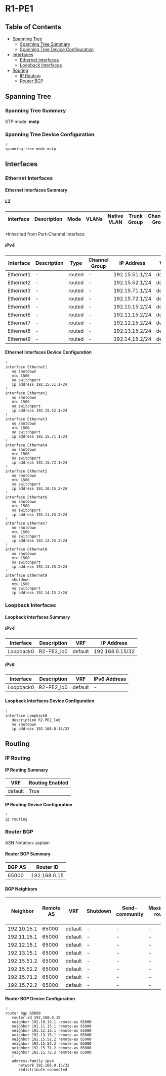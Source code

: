 # R1-PE1

## Table of Contents

- [Spanning Tree](#spanning-tree)
  - [Spanning Tree Summary](#spanning-tree-summary)
  - [Spanning Tree Device Configuration](#spanning-tree-device-configuration)
- [Interfaces](#interfaces)
  - [Ethernet Interfaces](#ethernet-interfaces)
  - [Loopback Interfaces](#loopback-interfaces)
- [Routing](#routing)
  - [IP Routing](#ip-routing)
  - [Router BGP](#router-bgp)

## Spanning Tree

### Spanning Tree Summary

STP mode: **mstp**

### Spanning Tree Device Configuration

```eos
!
spanning-tree mode mstp
```

## Interfaces

### Ethernet Interfaces

#### Ethernet Interfaces Summary

##### L2

| Interface | Description | Mode | VLANs | Native VLAN | Trunk Group | Channel-Group |
| --------- | ----------- | ---- | ----- | ----------- | ----------- | ------------- |

*Inherited from Port-Channel Interface

##### IPv4

| Interface | Description | Type | Channel Group | IP Address | VRF |  MTU | Shutdown | ACL In | ACL Out |
| --------- | ----------- | -----| ------------- | ---------- | ----| ---- | -------- | ------ | ------- |
| Ethernet1 | - | routed | - | 192.15.51.1/24 | default | 1500 | False | - | - |
| Ethernet2 | - | routed | - | 192.15.52.1/24 | default | 1500 | False | - | - |
| Ethernet3 | - | routed | - | 192.15.71.1/24 | default | 1500 | False | - | - |
| Ethernet4 | - | routed | - | 192.15.72.1/24 | default | 1500 | False | - | - |
| Ethernet5 | - | routed | - | 192.10.15.2/24 | default | 1500 | False | - | - |
| Ethernet6 | - | routed | - | 192.11.15.2/24 | default | 1500 | False | - | - |
| Ethernet7 | - | routed | - | 192.12.15.2/24 | default | 1500 | False | - | - |
| Ethernet8 | - | routed | - | 192.13.15.2/24 | default | 1500 | False | - | - |
| Ethernet9 | - | routed | - | 192.14.15.2/24 | default | 1500 | True | - | - |

#### Ethernet Interfaces Device Configuration

```eos
!
interface Ethernet1
   no shutdown
   mtu 1500
   no switchport
   ip address 192.15.51.1/24
!
interface Ethernet2
   no shutdown
   mtu 1500
   no switchport
   ip address 192.15.52.1/24
!
interface Ethernet3
   no shutdown
   mtu 1500
   no switchport
   ip address 192.15.71.1/24
!
interface Ethernet4
   no shutdown
   mtu 1500
   no switchport
   ip address 192.15.72.1/24
!
interface Ethernet5
   no shutdown
   mtu 1500
   no switchport
   ip address 192.10.15.2/24
!
interface Ethernet6
   no shutdown
   mtu 1500
   no switchport
   ip address 192.11.15.2/24
!
interface Ethernet7
   no shutdown
   mtu 1500
   no switchport
   ip address 192.12.15.2/24
!
interface Ethernet8
   no shutdown
   mtu 1500
   no switchport
   ip address 192.13.15.2/24
!
interface Ethernet9
   shutdown
   mtu 1500
   no switchport
   ip address 192.14.15.2/24
```

### Loopback Interfaces

#### Loopback Interfaces Summary

##### IPv4

| Interface | Description | VRF | IP Address |
| --------- | ----------- | --- | ---------- |
| Loopback0 | R2-PE2_lo0 | default | 192.168.0.15/32 |

##### IPv6

| Interface | Description | VRF | IPv6 Address |
| --------- | ----------- | --- | ------------ |
| Loopback0 | R2-PE2_lo0 | default | - |

#### Loopback Interfaces Device Configuration

```eos
!
interface Loopback0
   description R2-PE2_lo0
   no shutdown
   ip address 192.168.0.15/32
```

## Routing

### IP Routing

#### IP Routing Summary

| VRF | Routing Enabled |
| --- | --------------- |
| default | True |

#### IP Routing Device Configuration

```eos
!
ip routing
```

### Router BGP

ASN Notation: asplain

#### Router BGP Summary

| BGP AS | Router ID |
| ------ | --------- |
| 65000 | 192.168.0.15 |

#### BGP Neighbors

| Neighbor | Remote AS | VRF | Shutdown | Send-community | Maximum-routes | Allowas-in | BFD | RIB Pre-Policy Retain | Route-Reflector Client | Passive | TTL Max Hops |
| -------- | --------- | --- | -------- | -------------- | -------------- | ---------- | --- | --------------------- | ---------------------- | ------- | ------------ |
| 192.10.15.1 | 65000 | default | - | - | - | - | - | - | - | - | - |
| 192.11.15.1 | 65000 | default | - | - | - | - | - | - | - | - | - |
| 192.12.15.1 | 65000 | default | - | - | - | - | - | - | - | - | - |
| 192.13.15.1 | 65000 | default | - | - | - | - | - | - | - | - | - |
| 192.15.51.2 | 65000 | default | - | - | - | - | - | - | - | - | - |
| 192.15.52.2 | 65000 | default | - | - | - | - | - | - | - | - | - |
| 192.15.71.2 | 65000 | default | - | - | - | - | - | - | - | - | - |
| 192.15.72.2 | 65000 | default | - | - | - | - | - | - | - | - | - |

#### Router BGP Device Configuration

```eos
!
router bgp 65000
   router-id 192.168.0.15
   neighbor 192.10.15.1 remote-as 65000
   neighbor 192.11.15.1 remote-as 65000
   neighbor 192.12.15.1 remote-as 65000
   neighbor 192.13.15.1 remote-as 65000
   neighbor 192.15.51.2 remote-as 65000
   neighbor 192.15.52.2 remote-as 65000
   neighbor 192.15.71.2 remote-as 65000
   neighbor 192.15.72.2 remote-as 65000
   !
   address-family ipv4
      network 192.168.0.15/32
      redistribute connected
```
